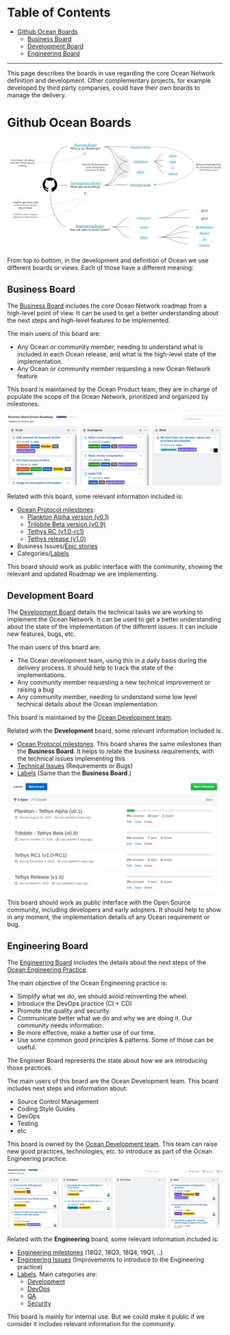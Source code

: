 
Table of Contents
=================

   * [Github Ocean Boards](#github-ocean-boards)
      * [Business Board](#business-board)
      * [Development Board](#development-board)
      * [Engineering Board](#engineering-board)

---

This page describes the boards in use regarding the core Ocean Network definition and development. Other complementary projects, for example developed by third party companies, could have their own boards to manage the delivery.

# Github Ocean Boards

![Github Ocean Boards](../img/github-boards.png)

From top to bottom, in the development and definition of Ocean we use different boards or views. Each of those have a different meaning:

## Business Board

The [Business Board](https://github.com/oceanprotocol/ocean/projects/1) includes the core Ocean Network roadmap from a high-level point of view.
It can be used to get a better understanding about the next steps and high-level features to be implemented.

The main users of this board are:

* Any Ocean or community member, needing to understand what is included in each Ocean release, and what is the high-level state of the implementation.
* Any Ocean or community member requesting a new Ocean Network feature


This board is maintained by the Ocean Product team, they are in charge of populate the scope of the Ocean Network, prioritized and organized by milestones.


![Business Board](../img/board-business.png)


Related with this board, some relevant information included is:

* [Ocean Protocol milestones](https://github.com/oceanprotocol/ocean/milestones?direction=asc&sort=due_date&state=open):
  - [Plankton Alpha version (v0.1)](https://github.com/oceanprotocol/ocean/milestone/1)
  - [Trilobite Beta version (v0.9)](https://github.com/oceanprotocol/ocean/milestone/2)
  - [Tethys RC (v1.0-rc1)](https://github.com/oceanprotocol/ocean/milestone/3)
  - [Tethys release (v1.0)](https://github.com/oceanprotocol/ocean/milestone/4)
* Business Issues/[Epic stories](https://github.com/oceanprotocol/ocean/issues?q=is%3Aopen+is%3Aissue+project%3Aoceanprotocol%2Focean%2F1)
* Categories/[Labels](https://github.com/oceanprotocol/ocean/labels)


This board should work as public interface with the community, showing the relevant and updated Roadmap we are implementing.


## Development Board

The [Development Board](https://github.com/oceanprotocol/ocean/projects/2) details the technical tasks we are working to implement the Ocean Network.
It can be used to get a better understanding about the state of the implementation of the different issues. It can include new features, bugs, etc.

The main users of this board are:

* The Ocean development team, using this in a daily basis during the delivery process. It should help to track the state of the implementations.
* Any community member requesting a new technical improvement or raising a bug
* Any community member, needing to understand some low level technical details about the Ocean implementation.

This board is maintained by the [Ocean Development team](https://github.com/orgs/oceanprotocol/teams/ocean-development).


Related with the **Development** board, some relevant information included is:

* [Ocean Protocol milestones](https://github.com/oceanprotocol/ocean/milestones?direction=asc&sort=due_date&state=open). This board shares the same milestones than the **Business Board**. It helps to relate the business requirements, with the technical issues implementing this
* [Technical Issues](https://github.com/oceanprotocol/ocean/issues?q=is%3Aopen+is%3Aissue+project%3Aoceanprotocol%2Focean%2F1) (Requirements or Bugs)
* [Labels](https://github.com/oceanprotocol/ocean/labels) (Same than the **Business Board**.)


![Milestones](../img/board-milestones.png)


This board should work as public interface with the Open Source community, including developers and early adopters. It should help to show in any moment, the implementation details of any Ocean requirement or bug.


## Engineering Board

The [Engineering Board](https://github.com/oceanprotocol/engineering/projects/1) includes the details about the next steps of the [Ocean Engineering Practice](https://github.com/oceanprotocol/engineering/).

The main objective of the Ocean Engineering practice is:

* Simplify what we do, we should avoid reinventing the wheel.
* Introduce the DevOps practice (CI + CD)
* Promote the quality and security.
* Communicate better what we do and why we are doing it. Our community needs information.
* Be more effective, make a better use of our time.
* Use some common good principles & patterns. Some of those can be useful.

The Engineer Board represents the state about how we are introducing those practices.

The main users of this board are the Ocean Development team. This board includes next steps and information about:

* Source Control Management
* Coding Style Guides
* DevOps
* Testing
* etc

This board is owned by the [Ocean Development team](https://github.com/orgs/oceanprotocol/teams/ocean-development). This team can raise new good practices, technologies, etc. to introduce as part of the Ocean Engineering practice.


![Engineering Board](../img/board-engineering.png)


Related with the **Engineering** board, some relevant information included is:

* [Engineering milestones](https://github.com/oceanprotocol/engineering/milestones?direction=asc&sort=due_date&state=open) (18Q2, 18Q3, 18Q4, 19Q1, ..)
* [Engineering Issues](https://github.com/oceanprotocol/engineering/issues) (Improvements to introduce to the Engineering practice)
* [Labels](https://github.com/oceanprotocol/engineering/labels). Main categories are:
  - [Development](https://github.com/oceanprotocol/engineering/labels/Development)
  - [DevOps](https://github.com/oceanprotocol/engineering/labels/DevOps)
  - [QA](https://github.com/oceanprotocol/engineering/labels/QA)
  - [Security](https://github.com/oceanprotocol/engineering/labels/Security)


This board is mainly for internal use. But we could make it public if we consider it includes relevant information for the community.

